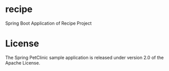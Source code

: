 # recipe
Spring Boot Application of Recipe Project

# License
The Spring PetClinic sample application is released under version 2.0 of the Apache License.

